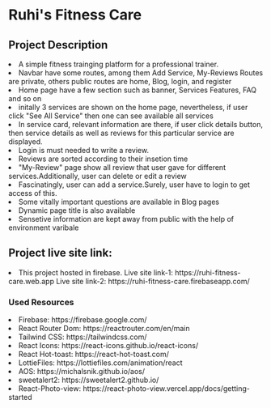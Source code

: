  # Ruhi's Fitness Care

## Project Description
<li>A simple fitness trainging platform for a professional trainer.</li>
<li>Navbar have some routes, among them Add Service, My-Reviews Routes are private, others public routes are home, Blog, login, and register</li> 
<li>Home page have a few section such as banner, Services Features, FAQ and so on</li> 
<li>initally 3 services are shown on the home page, nevertheless, if user click "See All Service" then one  can see available all services</li> 
<li>In service card, relevant information are there, if user click details button, then service details as well as reviews for this particular service are displayed.</li> 
<li>Login is must needed to write a review.</li> 
<li>Reviews are sorted according to their insetion time</li>
<li>"My-Review" page show all review that user gave for different services.Additionally, user can delete or edit a review</li> 
<li>Fascinatingly, user can add a service.Surely, user have to login to get access of this.</li> 
<li>Some vitally important questions are available in Blog pages</li> 
<li>Dynamic page title is also available</li> 
<li>Sensetive information are kept away from public with the help of environment varibale</li>



## Project live site link:

<li>
This project hosted in firebase.
 Live site link-1: https://ruhi-fitness-care.web.app
 Live site link-2: https://ruhi-fitness-care.firebaseapp.com/

</li>

### Used Resources 
<li>Firebase: https://firebase.google.com/</li>
<li>React Router Dom: https://reactrouter.com/en/main</li>
<li>Tailwind CSS: https://tailwindcss.com/</li>
<li>React Icons: https://react-icons.github.io/react-icons/</li>
<li>React Hot-toast: https://react-hot-toast.com/</li>
<li>LottieFiles: https://lottiefiles.com/animation/react</li>
<li>AOS: https://michalsnik.github.io/aos/</li>
<li>sweetalert2: https://sweetalert2.github.io/</li>
<li>React-Photo-view: https://react-photo-view.vercel.app/docs/getting-started</li>

 

 
 

 
